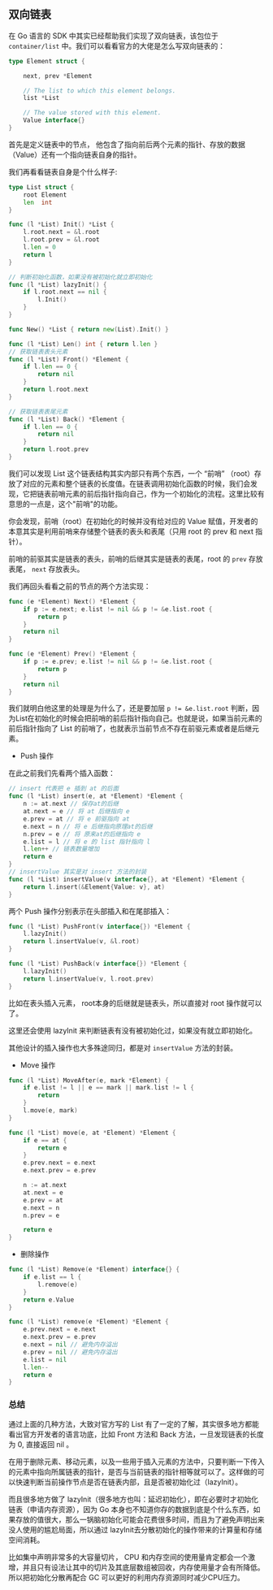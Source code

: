 ## 双向链表

在 Go 语言的 SDK 中其实已经帮助我们实现了双向链表，该包位于 `container/list` 中。我们可以看看官方的大佬是怎么写双向链表的：

```go
type Element struct {

	next, prev *Element

	// The list to which this element belongs.
	list *List

	// The value stored with this element.
	Value interface{}
}

```

首先是定义链表中的节点， 他包含了指向前后两个元素的指针、存放的数据（Value）还有一个指向链表自身的指针。

我们再看看链表自身是个什么样子:

```go
type List struct {
	root Element
	len  int     
}

func (l *List) Init() *List {
	l.root.next = &l.root
	l.root.prev = &l.root
	l.len = 0
	return l
}

// 判断初始化函数，如果没有被初始化就立即初始化
func (l *List) lazyInit() {
	if l.root.next == nil {
		l.Init()
	}
}

func New() *List { return new(List).Init() }

func (l *List) Len() int { return l.len }
// 获取链表表头元素
func (l *List) Front() *Element {
	if l.len == 0 {
		return nil
	}
	return l.root.next
}

// 获取链表表尾元素
func (l *List) Back() *Element {
	if l.len == 0 {
		return nil
	}
	return l.root.prev
}
```

我们可以发现 List 这个链表结构其实内部只有两个东西，一个 “前哨” （root）存放了对应的元素和整个链表的长度值。在链表调用初始化函数的时候，我们会发现，它把链表前哨元素的前后指针指向自己，作为一个初始化的流程。这里比较有意思的一点是，这个"前哨"的功能。

你会发现，前哨（root）在初始化的时候并没有给对应的 Value 赋值，开发者的本意其实是利用前哨来存储整个链表的表头和表尾（只用 root 的 prev 和 next 指针）。

前哨的前驱其实是链表的表头，前哨的后继其实是链表的表尾，root 的 `prev` 存放表尾， `next` 存放表头。



我们再回头看看之前的节点的两个方法实现：

```go
func (e *Element) Next() *Element {
	if p := e.next; e.list != nil && p != &e.list.root {
		return p
	}
	return nil
}

func (e *Element) Prev() *Element {
	if p := e.prev; e.list != nil && p != &e.list.root {
		return p
	}
	return nil
}
```

我们就明白他这里的处理是为什么了，还是要加层 `p != &e.list.root` 判断，因为List在初始化的时候会把前哨的前后指针指向自己。也就是说，如果当前元素的前后指针指向了 List 的前哨了，也就表示当前节点不存在前驱元素或者是后继元素。

- Push 操作

在此之前我们先看两个插入函数：

```go
// insert 代表把 e 插到 at 的后面
func (l *List) insert(e, at *Element) *Element {
	n := at.next // 保存at的后继
	at.next = e // 将 at 后继指向 e
	e.prev = at // 将 e 前驱指向 at
	e.next = n // 将 e 后继指向原理at的后继
	n.prev = e // 将 原来at的后继指向 e
	e.list = l // 将 e 的 list 指针指向 l
	l.len++ // 链表数量增加
	return e
}
// insertValue 其实是对 insert 方法的封装
func (l *List) insertValue(v interface{}, at *Element) *Element {
	return l.insert(&Element{Value: v}, at)
}
```

两个 Push 操作分别表示在头部插入和在尾部插入：

```go
func (l *List) PushFront(v interface{}) *Element {
	l.lazyInit()
	return l.insertValue(v, &l.root)
}

func (l *List) PushBack(v interface{}) *Element {
	l.lazyInit()
	return l.insertValue(v, l.root.prev)
}
```

比如在表头插入元素， root本身的后继就是链表头，所以直接对 root 操作就可以了。

这里还会使用 lazyInit 来判断链表有没有被初始化过，如果没有就立即初始化。

其他设计的插入操作也大多殊途同归，都是对 `insertValue`  方法的封装。

- Move 操作

```go
func (l *List) MoveAfter(e, mark *Element) {
	if e.list != l || e == mark || mark.list != l {
		return
	}
	l.move(e, mark)
}

func (l *List) move(e, at *Element) *Element {
	if e == at {
		return e
	}
	e.prev.next = e.next
	e.next.prev = e.prev

	n := at.next
	at.next = e
	e.prev = at
	e.next = n
	n.prev = e

	return e
}
```

- 删除操作

```go
func (l *List) Remove(e *Element) interface{} {
	if e.list == l {
		l.remove(e)
	}
	return e.Value
}

func (l *List) remove(e *Element) *Element {
	e.prev.next = e.next 
	e.next.prev = e.prev
	e.next = nil // 避免内存溢出
	e.prev = nil // 避免内存溢出
	e.list = nil
	l.len--
	return e
}
```



### 总结

通过上面的几种方法，大致对官方写的 List 有了一定的了解，其实很多地方都能看出官方开发者的语言功底，比如 Front 方法和 Back 方法，一旦发现链表的长度为 0, 直接返回 nil 。

在用于删除元素、移动元素，以及一些用于插入元素的方法中，只要判断一下传入的元素中指向所属链表的指针，是否与当前链表的指针相等就可以了。这样做的可以快速判断当前操作节点是否在链表内部，且是否被初始化过（lazyInit）。

而且很多地方做了 lazyInit（很多地方也叫：延迟初始化），即在必要时才初始化链表（申请内存资源），因为 Go 本身也不知道你存的数据到底是个什么东西，如果存放的值很大，那么一锅脑初始化可能会花费很多时间，而且为了避免声明出来没人使用的尴尬局面，所以通过 lazyInit去分散初始化的操作带来的计算量和存储空间消耗。

比如集中声明非常多的大容量切片， CPU 和内存空间的使用量肯定都会一个激增，并且只有设法让其中的切片及其底层数组被回收，内存使用量才会有所降低。所以把初始化分散再配合 GC 可以更好的利用内存资源同时减少CPU压力。


